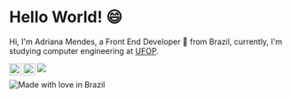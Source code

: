 # Hello World! 😄 

Hi, I'm Adriana Mendes, a Front End Developer 🚀 from Brazil, currently, I'm studying computer engineering at [UFOP](https://ufop.br/). 

<a href="https://www.linkedin.com/in/adriana-mendes-engenheira-de-computacao/">
  <img align="left" alt="Abhishek's LinkdeIN" width="22px" src="https://cdn.jsdelivr.net/npm/simple-icons@v3/icons/linkedin.svg" /></a> <a href="https://www.instagram.com/adri7mendes/"> <img align="left" alt="Abhishek's Instagram" width="22px" src="https://cdn.jsdelivr.net/npm/simple-icons@v3/icons/instagram.svg" /></a>

![](https://media.giphy.com/media/fAnzw6YK33jMwzp5wp/giphy.gif)

![Made with love in Brazil](https://madewithlove.now.sh/br?heart=true&template=for-the-badge)